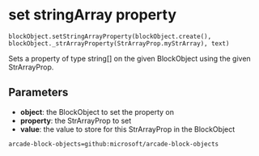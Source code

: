 # set stringArray property

```sig
blockObject.setStringArrayProperty(blockObject.create(), blockObject._strArrayProperty(StrArrayProp.myStrArray), text)
```

Sets a property of type string[] on the given BlockObject using the given StrArrayProp.

## Parameters

* **object**: the BlockObject to set the property on
* **property**: the StrArrayProp to set
* **value**: the value to store for this StrArrayProp in the BlockObject

```package
arcade-block-objects=github:microsoft/arcade-block-objects
```
